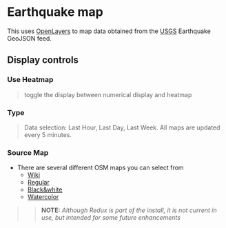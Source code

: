 # Earthquake map

This uses [OpenLayers](http://openlayers.org) to map data obtained from the [USGS](https://earthquake.usgs.gov/earthquakes/feed/v1.0/geojson.php) Earthquake GeoJSON feed.

## Display controls

### Use Heatmap
> toggle the display between numerical display and heatmap
### Type
> Data selection: Last Hour, Last Day, Last Week. All maps are updated every 5 minutes.
### Source Map
- There are several different OSM maps you can select from 
  - [Wiki](https://maps.wikimedia.org/osm-intl/{z}/{x}/{y}.png)
  - [Regular](https://maps-cdn.salesboard.biz/styles/klokantech-3d-gl-style/{z}/{x}/{y}.png)
  - [Black&white](http://{a-c}.basemaps.cartocdn.com/light_all/{z}/{x}/{y}.png)
  - [Watercolor](http://{a-c}.tile.stamen.com/watercolor/{z}/{x}/{y}.png)
  

>> **NOTE:** *Although Redux is part of the install, it is not current in use, but intended for some future enhancements*